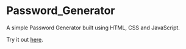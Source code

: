 # Password_Generator

A simple Password Generator built using HTML, CSS and JavaScript.

Try it out [here](https://debasreenath48.github.io/Password_Generator/).
